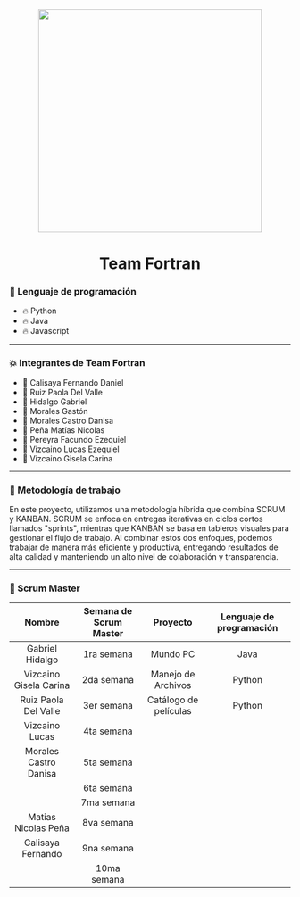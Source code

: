 <div id="header" align="center">
    <img src="https://media.giphy.com/media/2IudUHdI075HL02Pkk/giphy.gif" width="400"/ autoplay>
    <br>
    <h1 align="center">
        Team Fortran
    </h1>
</div>


### :page_with_curl: Lenguaje de programación

- :fire: Python
- :fire: Java
- :fire: Javascript

---

### :collision: Integrantes de Team Fortran

- :star2: Calisaya Fernando Daniel
- :star2: Ruiz Paola Del Valle
- :star2: Hidalgo Gabriel 
- :star2: Morales Gastón
- :star2: Morales Castro Danisa 
- :star2: Peña Matías Nicolas
- :star2: Pereyra Facundo Ezequiel 
- :star2: Vizcaino Lucas Ezequiel
- :star2: Vizcaino Gisela Carina

--- 

### :raised_hands: Metodología de trabajo

En este proyecto, utilizamos una metodología híbrida que combina SCRUM y KANBAN. SCRUM se enfoca en entregas iterativas en ciclos cortos llamados "sprints", mientras que KANBAN se basa en tableros visuales para gestionar el flujo de trabajo. Al combinar estos dos enfoques, podemos trabajar de manera más eficiente y productiva, entregando resultados de alta calidad y manteniendo un alto nivel de colaboración y transparencia.

---

### :dizzy: Scrum Master

| Nombre | Semana de Scrum Master | Proyecto | Lenguaje de programación |
|:---:|:---:|:---:|:---:|
| Gabriel Hidalgo  | 1ra semana | Mundo PC | Java |
| Vizcaino Gisela Carina | 2da semana  | Manejo de Archivos | Python |
| Ruiz Paola Del Valle | 3er semana  | Catálogo de películas | Python |
| Vizcaino Lucas |  4ta semana  | | |
| Morales Castro Danisa |  5ta semana  | | |
|  |  6ta semana  | | |
|  |  7ma semana  | | |
|  Matias Nicolas Peña|  8va semana  | | |
| Calisaya Fernando |  9na semana  | | |
|  |  10ma semana  | | |


